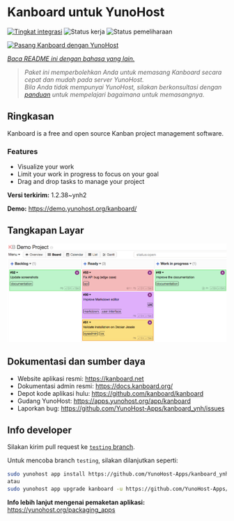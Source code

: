 <!--
N.B.: README ini dibuat secara otomatis oleh <https://github.com/YunoHost/apps/tree/master/tools/readme_generator>
Ini TIDAK boleh diedit dengan tangan.
-->

# Kanboard untuk YunoHost

[![Tingkat integrasi](https://dash.yunohost.org/integration/kanboard.svg)](https://ci-apps.yunohost.org/ci/apps/kanboard/) ![Status kerja](https://ci-apps.yunohost.org/ci/badges/kanboard.status.svg) ![Status pemeliharaan](https://ci-apps.yunohost.org/ci/badges/kanboard.maintain.svg)

[![Pasang Kanboard dengan YunoHost](https://install-app.yunohost.org/install-with-yunohost.svg)](https://install-app.yunohost.org/?app=kanboard)

*[Baca README ini dengan bahasa yang lain.](./ALL_README.md)*

> *Paket ini memperbolehkan Anda untuk memasang Kanboard secara cepat dan mudah pada server YunoHost.*  
> *Bila Anda tidak mempunyai YunoHost, silakan berkonsultasi dengan [panduan](https://yunohost.org/install) untuk mempelajari bagaimana untuk memasangnya.*

## Ringkasan

Kanboard is a free and open source Kanban project management software.

### Features

- Visualize your work
- Limit your work in progress to focus on your goal
- Drag and drop tasks to manage your project


**Versi terkirim:** 1.2.38~ynh2

**Demo:** <https://demo.yunohost.org/kanboard/>

## Tangkapan Layar

![Tangkapan Layar pada Kanboard](./doc/screenshots/board.png)

## Dokumentasi dan sumber daya

- Website aplikasi resmi: <https://kanboard.net>
- Dokumentasi admin resmi: <https://docs.kanboard.org/>
- Depot kode aplikasi hulu: <https://github.com/kanboard/kanboard>
- Gudang YunoHost: <https://apps.yunohost.org/app/kanboard>
- Laporkan bug: <https://github.com/YunoHost-Apps/kanboard_ynh/issues>

## Info developer

Silakan kirim pull request ke [`testing` branch](https://github.com/YunoHost-Apps/kanboard_ynh/tree/testing).

Untuk mencoba branch `testing`, silakan dilanjutkan seperti:

```bash
sudo yunohost app install https://github.com/YunoHost-Apps/kanboard_ynh/tree/testing --debug
atau
sudo yunohost app upgrade kanboard -u https://github.com/YunoHost-Apps/kanboard_ynh/tree/testing --debug
```

**Info lebih lanjut mengenai pemaketan aplikasi:** <https://yunohost.org/packaging_apps>
